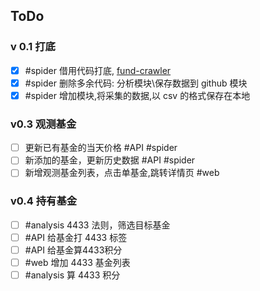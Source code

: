 
## ToDo

### v 0.1 打底

- [x] #spider 借用代码打底, [fund-crawler](https://github.com/nullpointer/fund-crawler)
- [x] #spider 删除多余代码: 分析模块\保存数据到 github 模块
- [x] #spider 增加模块,将采集的数据,以 csv 的格式保存在本地

### v0.3 观测基金

- [ ] 更新已有基金的当天价格 #API #spider
- [ ] 新添加的基金，更新历史数据 #API #spider
- [ ] 新增观测基金列表，点击单基金,跳转详情页 #web 

### v0.4 持有基金
- [ ] #analysis 4433 法则，筛选目标基金
- [ ] #API 给基金打 4433 标签
- [ ] #API 给基金算4433积分
- [ ] #web 增加 4433 基金列表
- [ ] #analysis 算 4433 积分
